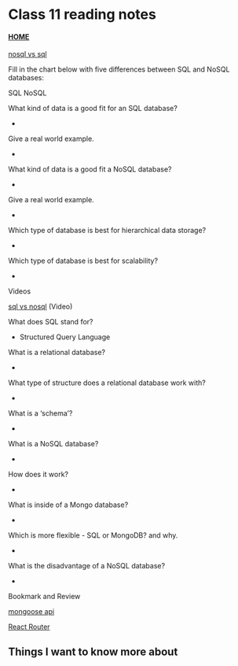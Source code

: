 # Class 11 reading notes

#### [HOME](https://cesarderio.github.io/reading-notes/)

[nosql vs sql](https://www.youtube.com/watch?v=ZS_kXvOeQ5Y&ab_channel=Academind)

Fill in the chart below with five differences between SQL and NoSQL databases:

SQL NoSQL

What kind of data is a good fit for an SQL database?

*

Give a real world example.

*

What kind of data is a good fit a NoSQL database?

*

Give a real world example.

*

Which type of database is best for hierarchical data storage?

*

Which type of database is best for scalability?

*

Videos

[sql vs nosql](https://www.youtube.com/watch?v=ZS_kXvOeQ5Y&ab_channel=Academind) (Video)

What does SQL stand for?

* Structured Query Language

What is a relational database?

*

What type of structure does a relational database work with?

*

What is a ‘schema’?

*

What is a NoSQL database?

*

How does it work?

*

What is inside of a Mongo database?

*

Which is more flexible - SQL or MongoDB? and why.

*

What is the disadvantage of a NoSQL database?

*

Bookmark and Review

[mongoose api](https://mongoosejs.com/docs/api.html#Model)

[React Router](https://v5.reactrouter.com/web/api/BrowserRouter)

## Things I want to know more about
